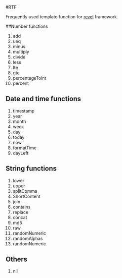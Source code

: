 #RTF

Frequently used template function for [revel](http://revel.github.io) framework


##Number functions
1.	add
3.	ueq
4.	minus
5.	multiply
6.	divide
7.	less
8.	lte
9.	gte
10.	percentageToInt
11.	percent

## Date and time functions

1. timestamp
1. year
2. month
3. week
4. day
5. today
6. now
7. formatTime
8. dayLeft


## String functions
1. lower
2. upper
3. splitComma
4. ShortContent
5. join
6. contains
7. replace
8. concat
9. md5
10. raw
11. randomNumeric
12. randomAlphas
13. randomNumeric



## Others
1. nil